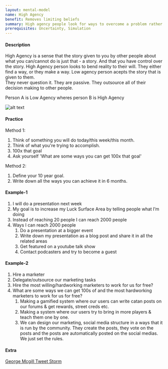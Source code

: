 ```yaml
---
layout: mental-model
name: High Agency
benefit: Removes limiting beliefs
summary: High agency people look for ways to overcome a problem rather than accepting it as their limit.
prerequisites: Uncertainty, Simulation
---
```


#### Description

High Agency is a sense that the story given to you by other people about what you can/cannot do is just that - a story. 
And that you have control over the story. 
High Agency person looks to bend reality to their will. 
They either find a way, or they make a way.
Low agency person acepts the story that is given to them.   
They never question it. 
They are passive. 
They outsource all of their decision making to other people.

Person A is Low Agency wheres person B is High Agency

![alt text](https://pbs.twimg.com/media/DtMZnBrWsAA97f6?format=jpg&name=900x900) 

#### Practice

Method 1:

1. Think of something you will do today/this week/this month.
2. Think of what you're trying to accomplish.
3. 100x that goal
4. Ask yourself 'What are some ways you can get 100x that goal'

Method 2:

1. Define your 10 year goal.
2. Write down all the ways you can achieve it in 6 months.

#### Example-1

1. I will do a presentation next week
2. My goal is to increase my Luck Surface Area by telling people what I’m doing
3. Instead of reaching 20 people I can reach 2000 people
4. Ways I can reach 2000 people
    1. Do a presentation at a bigger event
    2. Write down my presentation as a blog post and share it in all the related areas
    3. Get featured on a youtube talk show
    4. Contact podcasters and try to become a guest

#### Example-2

1. Hire a marketer
2. Delegate/outsource our marketing tasks
3. Hire the most willing/hardworking marketers to work for us for free?
4. What are some ways we can get 100s of and the most hardworking marketers to work for us for free?
    1. Making a gamified system where our users can write catan posts on our forums & get rewards, street creds etc.
    2. Making a system where our users try to bring in more players & teach them one by one.
    3. We can design our marketing, social media structure in a ways that it is run by the community. They create the posts, they vote on the posts and the posts are automatically posted on the social medias. We just set the rules.

#### Extra

[George Mcgill Tweet Storm](https://twitter.com/george__mack/status/1068238562443841538)